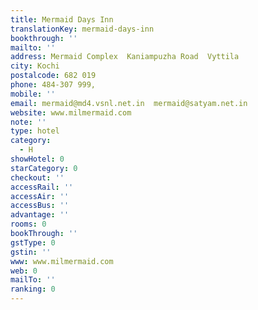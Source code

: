 ```yaml
---
title: Mermaid Days Inn
translationKey: mermaid-days-inn
bookthrough: ''
mailto: ''
address: Mermaid Complex  Kaniampuzha Road  Vyttila
city: Kochi
postalcode: 682 019
phone: 484-307 999,
mobile: ''
email: mermaid@md4.vsnl.net.in  mermaid@satyam.net.in
website: www.milmermaid.com
note: ''
type: hotel
category:
  - H
showHotel: 0
starCategory: 0
checkout: ''
accessRail: ''
accessAir: ''
accessBus: ''
advantage: ''
rooms: 0
bookThrough: ''
gstType: 0
gstin: ''
www: www.milmermaid.com
web: 0
mailTo: ''
ranking: 0
---
```







